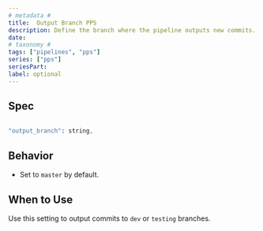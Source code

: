 ```yaml
---
# metadata # 
title:  Output Branch PPS
description: Define the branch where the pipeline outputs new commits.
date: 
# taxonomy #
tags: ["pipelines", "pps"]
series: ["pps"]
seriesPart:
label: optional
---
```





## Spec

```s

"output_branch": string,

```

## Behavior 

-  Set to `master` by default. 

## When to Use

Use this setting to output commits to `dev` or `testing` branches. 